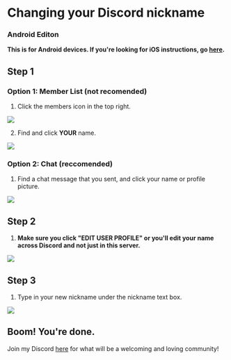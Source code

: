 # Changing your Discord nickname
### Android Editon
**This is for Android devices. If you're looking for iOS instructions, go [here](https://github.com/keatonbuilder/tut/discord-nickname/ios.md).**

## Step 1

### Option 1: Member List (not recomended)

1. Click the members icon in the top right.
<img src="https://cdn.discordapp.com/attachments/876442194377080872/1000747944770818089/1.png?width=263&height=468">

2. Find and click <b>YOUR</b> name.
<img src="https://cdn.discordapp.com/attachments/876442194377080872/1000747945345429534/2.png?width=263&height=468">

### Option 2: Chat (reccomended)
1. Find a chat message that you sent, and click your name or profile picture.
<img src="https://cdn.discordapp.com/attachments/876442194377080872/1000747945878110208/3.png?width=263&height=468">

## Step 2

1. <b>Make sure you click "EDIT USER PROFILE" or you'll edit your name across Discord and not just in this server.</b>
<img src="https://cdn.discordapp.com/attachments/876442194377080872/1000747946683400202/4.png?width=263&height=468">

## Step 3
1. Type in your new nickname under the nickname text box.
<img src="https://cdn.discordapp.com/attachments/876442194377080872/1000747947287392316/5.png?width=263&height=468">

## Boom! You're done.
Join my Discord [here](https://keatonbuilder.github.io/keatonbuilder/discord.html) for what will be a welcoming and loving community!
